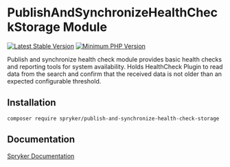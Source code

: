 # PublishAndSynchronizeHealthCheckStorage Module
[![Latest Stable Version](https://poser.pugx.org/spryker/publish-and-synchronize-health-check-storage/v/stable.svg)](https://packagist.org/packages/spryker/publish-and-synchronize-health-check-storage)
[![Minimum PHP Version](https://img.shields.io/badge/php-%3E%3D%207.4-8892BF.svg)](https://php.net/)

Publish and synchronize health check module provides basic health checks and reporting tools for system availability.
Holds HealthCheck Plugin to read data from the search and confirm that the received data is not older than an expected configurable threshold.

## Installation

```
composer require spryker/publish-and-synchronize-health-check-storage
```

## Documentation

[Spryker Documentation](https://academy.spryker.com/developing_with_spryker/module_guide/modules.html)
